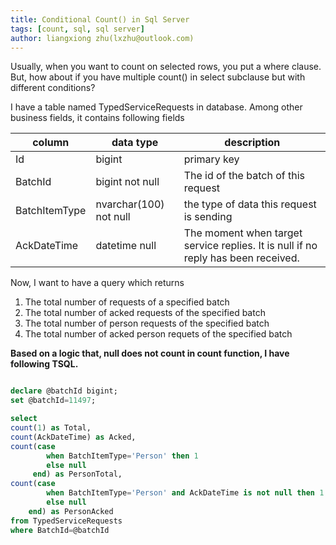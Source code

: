 ```yaml
---
title: Conditional Count() in Sql Server
tags: [count, sql, sql server]
author: liangxiong zhu(lxzhu@outlook.com)
---
```


Usually, when you want to count on selected rows, you put a where clause. But, how about if you have multiple count() 
in select subclause but with different conditions?

I have a table named TypedServiceRequests in database. Among other business fields, it contains following fields

|column | data type | description |
|---|---|---|
|Id|bigint|primary key|
|BatchId|bigint not null| The id of the batch of this request|
|BatchItemType|nvarchar(100) not null| the type of data this request is sending|
|AckDateTime|datetime null| The moment when target service replies. It is null if no reply has been received.|

Now, I want to have a query which returns 

1. The total number of requests of a specified batch
1. The total number of acked requests of the specified batch
1. The total number of person requests of the specified batch
1. The total number of acked person requets of the specified batch

**Based on a logic that, null does not count in count function, I have following TSQL.**

```sql

declare @batchId bigint;
set @batchId=11497;

select 
count(1) as Total,
count(AckDateTime) as Acked,
count(case 
		when BatchItemType='Person' then 1 
		else null 
	 end) as PersonTotal,
count(case 
		when BatchItemType='Person' and AckDateTime is not null then 1 
		else null 
	end) as PersonAcked
from TypedServiceRequests 
where BatchId=@batchId

```

